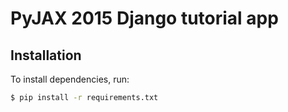 # PyJAX 2015 Django tutorial app

## Installation

To install dependencies, run:

```bash
$ pip install -r requirements.txt
```
